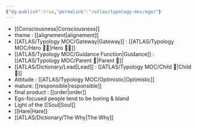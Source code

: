 ```yaml
---
{"dg-publish":true,"permalink":"/atlas/typology-moc/ego/"}
---
```



- [[Consciousness\|Consciousness]]
- theme : [[alignement\|alignement]]
- [[ATLAS/Typology MOC/Gateway\|Gateway]] : [[ATLAS/Typology MOC/Hero 🦸‍♂️\|Hero 🦸‍♂️]] 
- [[ATLAS/Typology MOC/Guidance Function\|Guidance]] : [[ATLAS/Typology MOC/Parent 🤨\|Parent 🤨]] 
- [[ATLAS/Dictionary/Lead\|Lead]] : [[ATLAS/Typology MOC/Child 👼\|Child 👼]]
- Attitude : [[ATLAS/Typology MOC/Optimistic\|Optimistic]]
- mature: [[responsible\|responsible]]    
- final product : [[order\|order]] 
- Ego-focused people tend to be boring & bland
- Light of the [[Soul\|Soul]]
- [[Hare\|Hare]]
- [[ATLAS/Dictionary/The Why\|The Why]]